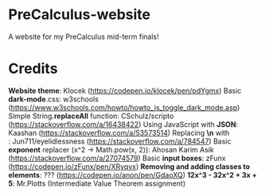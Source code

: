 # PreCalculus-website
A website for my PreCalculus mid-term finals!

# Credits
**Website theme**: Klocek (https://codepen.io/klocek/pen/pdYgmx)
Basic **dark-mode**.css: w3schools (https://www.w3schools.com/howto/howto_js_toggle_dark_mode.asp)
Simple String.**replaceAll** function: CSchulz/scripto (https://stackoverflow.com/a/16438422)
Using JavaScript with **JSON**: Kaashan (https://stackoverflow.com/a/53573514)
Replacing **\n** with **<br>**: Jun711/eyelidlessness (https://stackoverflow.com/a/784547)
Basic **exponent** replacer (x^2 -> Math.pow(x, 2)):  Ahosan Karim Asik  (https://stackoverflow.com/a/27074579)
Basic **input boxes**: zFunx (https://codepen.io/zFunx/pen/XRyqvx)
**Removing and adding classes to elements**: ??? (https://codepen.io/anon/pen/GdaoXQ)
**12x^3 - 32x^2 + 3x + 5**: Mr.Plotts (Intermediate Value Theorem assignment)
